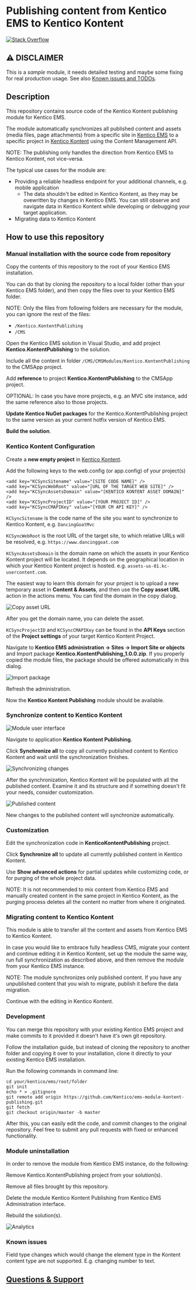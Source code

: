 # Publishing content from Kentico EMS to Kentico Kontent

[![Stack Overflow](https://img.shields.io/badge/Stack%20Overflow-ASK%20NOW-FE7A16.svg?logo=stackoverflow&logoColor=white)](https://stackoverflow.com/tags/kentico)

## :warning: **DISCLAIMER** 
This is a *sample* module, it needs detailed testing and maybe some fixing for real production usage. See also [Known issues and TODOs](#known-issues-and-todos).

## Description

This repository contains source code of the Kentico Kontent publishing module for Kentico EMS.

The module automatically synchronizes all published content and assets (media files, page attachments) from a specific site in [Kentico EMS](https://www.kentico.com) to a specific project in [Kentico Kontent](https://kontent.ai) using the Content Management API.

NOTE: The publishing only handles the direction from Kentico EMS to Kentico Kontent, not vice-versa.

The typical use cases for the module are:
* Providing a reliable headless endpoint for your additional channels, e.g. mobile application
  * The data shouldn't be edited in Kentico Kontent, as they may be ovewritten by changes in Kentico EMS. You can still observe and navigate data in Kentico Kontent while developing or debugging your target application.
* Migrating data to Kentico Kontent

## How to use this repository

### Manual installation with the source code from repository

Copy the contents of this repository to the root of your Kentico EMS installation.

You can do that by cloning the repository to a local folder (other than your Kentico EMS folder), and then copy the files over to your Kentico EMS folder.

NOTE: Only the files from following folders are necessary for the module, you can ignore the rest of the files:
* `/Kentico.KontentPublishing`
* `/CMS`

Open the Kentico EMS solution in Visual Studio, and add project **Kentico.KontentPublishing** to the solution.

Include all the content in folder `/CMS/CMSModules/Kentico.KontentPublishing` to the CMSApp project.

Add **reference** to project **Kentico.KontentPublishing** to the CMSApp project.

OPTIONAL: In case you have more projects, e.g. an MVC site instance, add the same reference also to those projects. 

**Update Kentico NuGet packages** for the Kentico.KontentPublishing project to the same version as your current hotfix version of Kentico EMS.

**Build the solution**.

### Kentico Kontent Configuration

Create a **new empty project** in [Kentico Kontent](https://app.kontent.ai).

Add the following keys to the web.config (or app.config) of your project(s)

```
<add key="KCSyncSitename" value="[SITE CODE NAME]" />
<add key="KCSyncWebRoot" value="[URL OF THE TARGET WEB SITE]" />
<add key="KCSyncAssetsDomain" value="[KENTICO KONTENT ASSET DOMAIN]" />
<add key="KCSyncProjectID" value="[YOUR PROJECT ID]" />
<add key="KCSyncCMAPIKey" value="[YOUR CM API KEY]" />
```

`KCSyncSitename` is the code name of the site you want to synchronize to Kentico Kontent, e.g. `DancingGoatMvc`

`KCSyncWebRoot` is the root URL of the target site, to which relative URLs will be resolved, e.g. `https://www.dancinggoat.com`

`KCSyncAssetsDomain` is the domain name on which the assets in your Kentico Kontent project will be located. It depends on the geographical location in which your Kentico Kontent project is hosted. e.g. `assets-us-01.kc-usercontent.com`.

The easiest way to learn this domain for your project is to upload a new temporary asset in **Content & Assets**, and then use the **Copy asset URL** action in the actions menu. You can find the domain in the copy dialog.

![Copy asset URL](images/CopyAssetUrl.png)

After you get the domain name, you can delete the asset.

`KCSyncProjectID` and `KCSyncCMAPIKey` can be found in the **API Keys** section of the **Project settings** of your target Kentico Kontent Project.

Navigate to **Kentico EMS administration -> Sites -> Import Site or objects** and Import package **Kentico.KontentPublishing_1.0.0.zip**. If you properly copied the module files, the package should be offered automatically in this dialog.

![Import package](images/ImportPackage.png)

Refresh the administration.

Now the **Kentico Kontent Publishing** module should be available.

### Synchronize content to Kentico Kontent

![Module user interface](images/KenticoKontentPublishing.png)

Navigate to application **Kentico Kontent Publishing**.

Click **Synchronize all** to copy all currently published content to Kentico Kontent and wait until the synchronization finishes.

![Synchronizing changes](images/KenticoKontentPublishingSync.png)

After the synchronization, Kentico Kontent will be populated with all the published content. Examine it and its structure and if something doesn't fit your needs, consider customization.

![Published content](images/PublishedContent.png)

New changes to the published content will synchronize automatically.

### Customization

Edit the synchronization code in **KenticoKontentPublishing** project.

Click **Synchronize all** to update all currently published content in Kentico Kontent.

Use **Show advanced actions** for partial updates while customizing code, or for purging of the whole project data.

NOTE: It is not recommended to mix content from Kentico EMS and manually created content in the same project in Kentico Kontent, as the purging process deletes all the content no matter from where it originated.

### Migrating content to Kentico Kontent

This module is able to transfer all the content and assets from Kentico EMS to Kentico Kontent.

In case you would like to embrace fully headless CMS, migrate your content and continue editing it in Kentico Kontent, set up the module the same way, run full synchronization as described above, and then remove the module from your Kentico EMS instance.

NOTE: The module synchronizes only published content. If you have any unpublished content that you wish to migrate, publish it before the data migration. 

Continue with the editing in Kentico Kontent.

### Development

You can merge this repository with your existing Kentico EMS project and make commits to it provided it doesn't have it's own git repository.

Follow the installation guide, but instead of cloning the repository to another folder and copying it over to your installation, clone it directly to your existing Kentico EMS installation.

Run the following commands in command line:

```
cd your/kentico/ems/root/folder
git init
echo * > .gitignore
git remote add origin https://github.com/Kentico/ems-module-kontent-publishing.git
git fetch
git checkout origin/master -b master
```

After this, you can easily edit the code, and commit changes to the original repository. Feel free to submit any pull requests with fixed or enhanced functionality.

### Module uninstallation

In order to remove the module from Kentico EMS instance, do the following:

Remove Kentico.KontentPublishing project from your solution(s).

Remove all files brought by this repository.

Delete the module Kentico Kontent Publishing from Kentico EMS Administration interface.

Rebuild the solution(s).

![Analytics](https://kentico-ga-beacon.azurewebsites.net/api/UA-69014260-4/Kentico/ems-module-kontent-publishing?pixel)

### Known issues

Field type changes which would change the element type in the Kontent content type are not supported. E.g. changing number to text.

## [Questions & Support](https://github.com/Kentico/Home/blob/master/README.md)
